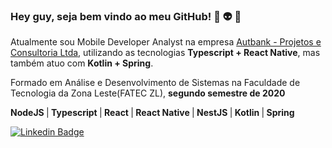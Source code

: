 ### Hey guy, seja bem vindo ao meu GitHub! 👋 👽 🤙                                          

Atualmente sou Mobile Developer Analyst na empresa [Autbank - Projetos e Consultoria Ltda](https://www.linkedin.com/company/autbank---projetos-e-consultoria-ltda/about/), utilizando as tecnologias <strong>Typescript + React Native</strong>, mas também atuo com <strong>Kotlin + Spring</strong>. 

Formado em Análise e Desenvolvimento de Sistemas na Faculdade de Tecnologia da Zona Leste(FATEC ZL), <strong>segundo semestre de 2020</strong>

<strong>NodeJS </strong>|<strong> Typescript </strong>|<strong> React </strong>|<strong> React Native </strong>|<strong> NestJS </strong>|<strong> Kotlin </strong>|<strong> Spring</strong> 

[![Linkedin Badge](https://img.shields.io/badge/-LinkedIn-blue?style=flat-square&logo=Linkedin&logoColor=white&link=https://www.linkedin.com/in/jo%C3%A3o-henrique-3a8132125/)](https://www.linkedin.com/in/joaohmaciel/)

<!--
**jhsmaciel/jhsmaciel** is a ✨ _special_ ✨ repository because its `README.md` (this file) appears on your GitHub profile.

Here are some ideas to get you started:

- 🔭 I’m currently working on ...
- 🌱 I’m currently learning ...
- 👯 I’m looking to collaborate on ...
- 🤔 I’m looking for help with ...
- 💬 Ask me about ...
- 📫 How to reach me: ...
- 😄 Pronouns: ...
- ⚡ Fun fact: ...
-->
